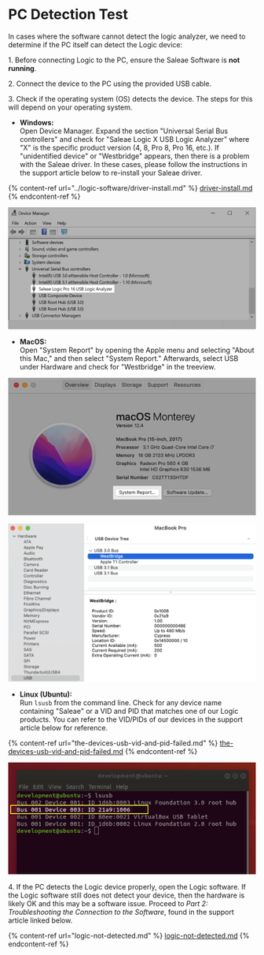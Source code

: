 # PC Detection Test

In cases where the software cannot detect the logic analyzer, we need to determine if the PC itself can detect the Logic device:

1\. Before connecting Logic to the PC, ensure the Saleae Software is **not running**.

2\. Connect the device to the PC using the provided USB cable.

3\. Check if the operating system (OS) detects the device. The steps for this will depend on your operating system.

* **Windows:** \
  Open Device Manager. Expand the section "Universal Serial Bus controllers" and check for "Saleae Logic X USB Logic Analyzer" where "X" is the specific product version (4, 8, Pro 8, Pro 16, etc.). If "unidentified device" or "Westbridge" appears, then there is a problem with the Saleae driver. In these cases, please follow the instructions in the support article below to re-install your Saleae driver.

{% content-ref url="../logic-software/driver-install.md" %}
[driver-install.md](../logic-software/driver-install.md)
{% endcontent-ref %}

![Device Manager](../.gitbook/assets/DeviceManagerBorder.png)

* **MacOS:** \
  Open "System Report" by opening the Apple menu and selecting "About this Mac," and then select "System Report." Afterwards, select USB under Hardware and check for "Westbridge" in the treeview.

![About this Mac](<../.gitbook/assets/Screen Shot 2022-06-08 at 5.37.48 PM (2).png>)

![System Report](<../.gitbook/assets/Screen Shot 2022-06-08 at 5.40.20 PM (2).png>)

* **Linux (Ubuntu):** \
  Run `lsusb` from the command line. Check for any device name containing "Saleae" or a VID and PID that matches one of our Logic products. You can refer to the VID/PIDs of our devices in the support article below for reference.

{% content-ref url="the-devices-usb-vid-and-pid-failed.md" %}
[the-devices-usb-vid-and-pid-failed.md](the-devices-usb-vid-and-pid-failed.md)
{% endcontent-ref %}

![Linux Terminal - lsusb](<../.gitbook/assets/Screen Shot 2022-06-10 at 4.13.16 PM.png>)

4\. If the PC detects the Logic device properly, open the Logic software. If the Logic software still does not detect your device, then the hardware is likely OK and this may be a software issue. Proceed to _Part 2: Troubleshooting the Connection to the Software_, found in the support article linked below.

{% content-ref url="logic-not-detected.md" %}
[logic-not-detected.md](logic-not-detected.md)
{% endcontent-ref %}



